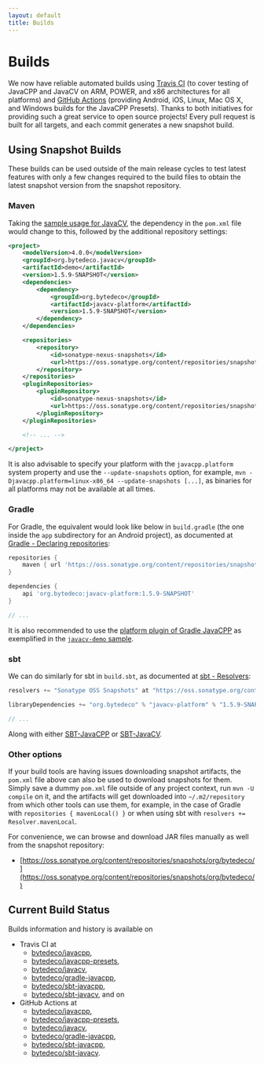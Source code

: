 ```yaml
---
layout: default
title: Builds
---
```


Builds
======

We now have reliable automated builds using [Travis CI](https://www.travis-ci.org/) (to cover testing of JavaCPP and JavaCV on ARM, POWER, and x86 architectures for all platforms) and [GitHub Actions](https://github.com/features/actions) (providing Android, iOS, Linux, Mac OS X, and Windows builds for the JavaCPP Presets). Thanks to both initiatives for providing such a great service to open source projects! Every pull request is built for all targets, and each commit generates a new snapshot build.

Using Snapshot Builds
---------------------

These builds can be used outside of the main release cycles to test latest features with only a few changes required to the build files to obtain the latest snapshot version from the snapshot repository.

### Maven
Taking the [sample usage for JavaCV](https://github.com/bytedeco/javacv#sample-usage), the dependency in the `pom.xml` file would change to this, followed by the additional repository settings:

```xml
<project>
    <modelVersion>4.0.0</modelVersion>
    <groupId>org.bytedeco.javacv</groupId>
    <artifactId>demo</artifactId>
    <version>1.5.9-SNAPSHOT</version>
    <dependencies>
        <dependency>
            <groupId>org.bytedeco</groupId>
            <artifactId>javacv-platform</artifactId>
            <version>1.5.9-SNAPSHOT</version>
        </dependency>
    </dependencies>

    <repositories>
        <repository>
            <id>sonatype-nexus-snapshots</id>
            <url>https://oss.sonatype.org/content/repositories/snapshots</url>
        </repository>
    </repositories>
    <pluginRepositories>
        <pluginRepository>
            <id>sonatype-nexus-snapshots</id>
            <url>https://oss.sonatype.org/content/repositories/snapshots</url>
        </pluginRepository>
    </pluginRepositories>

    <!-- ... -->

</project>
```

It is also advisable to specify your platform with the `javacpp.platform` system property and use the `--update-snapshots` option, for example, `mvn -Djavacpp.platform=linux-x86_64 --update-snapshots [...]`, as binaries for all platforms may not be available at all times.


### Gradle
For Gradle, the equivalent would look like below in `build.gradle` (the one inside the `app` subdirectory for an Android project), as documented at [Gradle - Declaring repositories](https://docs.gradle.org/current/userguide/declaring_repositories.html):
```groovy
repositories {
    maven { url 'https://oss.sonatype.org/content/repositories/snapshots' }
}

dependencies {
    api 'org.bytedeco:javacv-platform:1.5.9-SNAPSHOT'
}

// ...
```
It is also recommended to use the [platform plugin of Gradle JavaCPP](https://github.com/bytedeco/gradle-javacpp#the-platform-plugin) as exemplified in the [`javacv-demo` sample](https://github.com/bytedeco/gradle-javacpp/tree/master/samples/javacv-demo).


### sbt
We can do similarly for sbt in `build.sbt`, as documented at [sbt - Resolvers](https://www.scala-sbt.org/1.x/docs/Library-Dependencies.html#Resolvers):
```scala
resolvers += "Sonatype OSS Snapshots" at "https://oss.sonatype.org/content/repositories/snapshots"

libraryDependencies += "org.bytedeco" % "javacv-platform" % "1.5.9-SNAPSHOT"

// ...
```
Along with either [SBT-JavaCPP](https://github.com/bytedeco/sbt-javacpp) or [SBT-JavaCV](https://github.com/bytedeco/sbt-javacv).


### Other options
If your build tools are having issues downloading snapshot artifacts, the `pom.xml` file above can also be used to download snapshots for them. Simply save a dummy `pom.xml` file outside of any project context, run `mvn -U compile` on it, and the artifacts will get downloaded into `~/.m2/repository` from which other tools can use them, for example, in the case of Gradle with `repositories { mavenLocal() }` or when using sbt with `resolvers += Resolver.mavenLocal`.

For convenience, we can browse and download JAR files manually as well from the snapshot repository:
 * [https://oss.sonatype.org/content/repositories/snapshots/org/bytedeco/](https://oss.sonatype.org/content/repositories/snapshots/org/bytedeco/)

Current Build Status
---------------------

Builds information and history is available on

 * Travis CI at
   * [bytedeco/javacpp](https://travis-ci.org/bytedeco/javacpp),
   * [bytedeco/javacpp-presets](https://travis-ci.org/bytedeco/javacpp-presets),
   * [bytedeco/javacv](https://travis-ci.org/bytedeco/javacv),
   * [bytedeco/gradle-javacpp](https://travis-ci.org/bytedeco/gradle-javacpp),
   * [bytedeco/sbt-javacpp](https://travis-ci.org/bytedeco/sbt-javacpp),
   * [bytedeco/sbt-javacv](https://travis-ci.org/bytedeco/sbt-javacv), and on
 * GitHub Actions at
   * [bytedeco/javacpp](https://github.com/bytedeco/javacpp/actions),
   * [bytedeco/javacpp-presets](https://github.com/bytedeco/javacpp-presets/actions),
   * [bytedeco/javacv](https://github.com/bytedeco/javacv/actions),
   * [bytedeco/gradle-javacpp](https://github.com/bytedeco/gradle-javacpp/actions),
   * [bytedeco/sbt-javacpp](https://github.com/bytedeco/sbt-javacpp/actions),
   * [bytedeco/sbt-javacv](https://github.com/bytedeco/sbt-javacv/actions).

